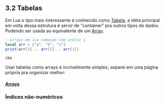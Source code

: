 ## 3.2 Tabelas

Em Lua o tipo mais interessante é conhecido como [Tabela](http://lua-users.org/wiki/TablesTutorial), a idéia principal em volta dessa estrutura é servir de "container" pra outros tipos de dados. Podendo ser usada ao equivalente de um [Array](https://pt.wikipedia.org/wiki/Arranjo_(computação)).

```lua
--arrays em lua começam com índice 1
local arr = {"a", "b", "c"}
print(arr[3] .. arr[2] .. arr[1])
```
```
cba
```

Usar tabelas como arrays é incrivelmente simples, separei em uma página própria pra organizar melhor:

#### [Arrays](/Basico/tabelas/arrays.md)


### Índices não-numéricos

